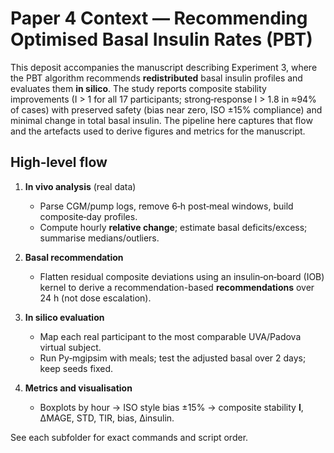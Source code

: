 # Paper 4 Context — Recommending Optimised Basal Insulin Rates (PBT)

This deposit accompanies the manuscript describing Experiment 3, where the PBT algorithm
recommends **redistributed** basal insulin profiles and evaluates them **in silico**. The study
reports composite stability improvements (I > 1 for all 17 participants; strong‑response I > 1.8
in ≈94% of cases) with preserved safety (bias near zero, ISO ±15% compliance) and minimal change
in total basal insulin. The pipeline here captures that flow and the artefacts used to derive figures
and metrics for the manuscript.

## High‑level flow

1. **In vivo analysis** (real data)
   - Parse CGM/pump logs, remove 6‑h post‑meal windows, build composite‑day profiles.
   - Compute hourly **relative change**; estimate basal deficits/excess; summarise medians/outliers.

2. **Basal recommendation**
   - Flatten residual composite deviations using an insulin‑on‑board (IOB) kernel to derive a
     recommendation-based **recommendations** over 24 h (not dose escalation).

3. **In silico evaluation**
   - Map each real participant to the most comparable UVA/Padova virtual subject.
   - Run Py‑mgipsim with meals; test the adjusted basal over 2 days; keep seeds fixed.

4. **Metrics and visualisation**
   - Boxplots by hour → ISO style bias ±15% → composite stability **I**, ΔMAGE, STD, TIR, bias, Δinsulin.

See each subfolder for exact commands and script order.
